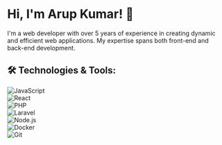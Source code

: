 # Hi, I'm Arup Kumar! 👋

I'm a web developer with over 5 years of experience in creating dynamic and efficient web applications. My expertise spans both front-end and back-end development.

## 🛠 Technologies & Tools:
<p align="left">
  <img src="https://img.shields.io/badge/-JavaScript-F7DF1E?style=flat-square&logo=javascript&logoColor=black" alt="JavaScript"/><br/>
  <img src="https://img.shields.io/badge/-React-61DAFB?style=flat-square&logo=react&logoColor=black" alt="React"/><br/>
  <img src="https://img.shields.io/badge/-PHP-777BB4?style=flat-square&logo=php&logoColor=white" alt="PHP"/><br/>
  <img src="https://img.shields.io/badge/-Laravel-FF2D20?style=flat-square&logo=laravel&logoColor=white" alt="Laravel"/><br/>
  <img src="https://img.shields.io/badge/-Node.js-339933?style=flat-square&logo=node.js&logoColor=white" alt="Node.js"/><br/>
  <img src="https://img.shields.io/badge/-Docker-2496ED?style=flat-square&logo=docker&logoColor=white" alt="Docker"/><br/>
  <img src="https://img.shields.io/badge/-Git-F05032?style=flat-square&logo=git&logoColor=white" alt="Git"/><br/>
</p>

